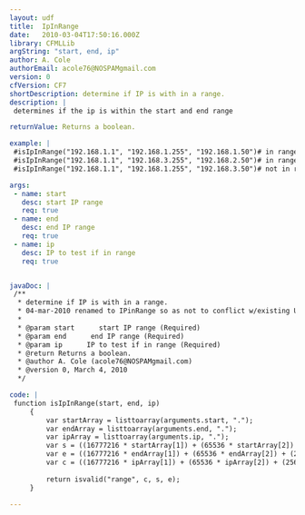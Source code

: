 ```yaml
---
layout: udf
title:  IpInRange
date:   2010-03-04T17:50:16.000Z
library: CFMLLib
argString: "start, end, ip"
author: A. Cole
authorEmail: acole76@NOSPAMgmail.com
version: 0
cfVersion: CF7
shortDescription: determine if IP is with in a range.
description: |
 determines if the ip is within the start and end range

returnValue: Returns a boolean.

example: |
 #isIpInRange("192.168.1.1", "192.168.1.255", "192.168.1.50")# in range<br>
 #isIpInRange("192.168.1.1", "192.168.3.255", "192.168.2.50")# in range<br>
 #isIpInRange("192.168.1.1", "192.168.1.255", "192.168.3.50")# not in range<br>

args:
 - name: start
   desc: start IP range
   req: true
 - name: end
   desc: end IP range
   req: true
 - name: ip
   desc: IP to test if in range
   req: true


javaDoc: |
 /**
  * determine if IP is with in a range.
  * 04-mar-2010 renamed to IPinRange so as not to conflict w/existing UDF
  * 
  * @param start      start IP range (Required)
  * @param end      end IP range (Required)
  * @param ip      IP to test if in range (Required)
  * @return Returns a boolean. 
  * @author A. Cole (acole76@NOSPAMgmail.com) 
  * @version 0, March 4, 2010 
  */

code: |
 function isIpInRange(start, end, ip)
     {
         var startArray = listtoarray(arguments.start, ".");
         var endArray = listtoarray(arguments.end, ".");
         var ipArray = listtoarray(arguments.ip, ".");
         var s = ((16777216 * startArray[1]) + (65536 * startArray[2]) + (256 * startArray[3]) + startArray[4]);
         var e = ((16777216 * endArray[1]) + (65536 * endArray[2]) + (256 * endArray[3]) + endArray[4]);
         var c = ((16777216 * ipArray[1]) + (65536 * ipArray[2]) + (256 * ipArray[3]) + ipArray[4]);
         
         return isvalid("range", c, s, e);
     }

---
```


